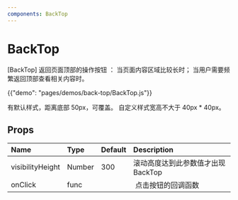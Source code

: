```yaml
---
components: BackTop
---
```


# BackTop

 [BackTop] 返回页面顶部的操作按钮 ：
当页面内容区域比较长时；
当用户需要频繁返回顶部查看相关内容时。

{{"demo": "pages/demos/back-top/BackTop.js"}}

有默认样式，距离底部 50px，可覆盖。 自定义样式宽高不大于 40px * 40px。

## Props

| Name | Type | Default | Description |
|:-----|:-----|:--------|:------------|
| <span class="prop-name">visibilityHeight</span> | <span class="prop-type">Number |300| 滚动高度达到此参数值才出现 BackTop |
| <span class="prop-name">onClick</span> | <span class="prop-type">func | <span class="prop-default"></span> |  点击按钮的回调函数 |



<div style = "min-height:800px"></div>
